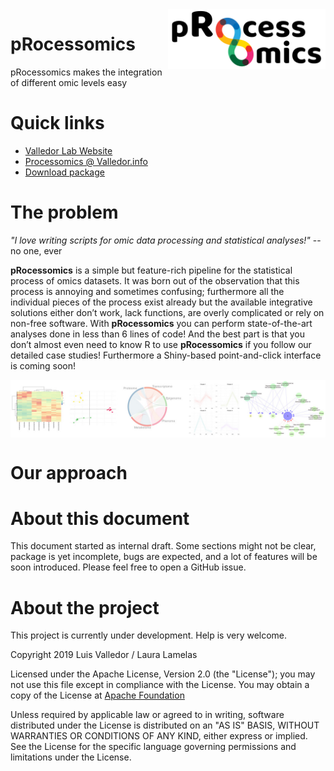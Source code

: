 <img alt="Processomics logo - Omics integration made easy" align="right" src="img/processomics_logo-final.png" width=50%>

# pRocessomics
pRocessomics makes the integration of different omic levels easy

# Quick links
* [Valledor Lab Website](http://www.valledor.info/)
* [Processomics @ Valledor.info](http://processomics.valledor.info/)
* [Download package](bin/pRocessomics_alpha.gz)

# The problem
*"I love writing scripts for omic data processing and statistical analyses!"* -- no one, ever

**pRocessomics** is a simple but feature-rich pipeline for the statistical process of omics datasets. It was born out of the observation that this process is annoying and sometimes confusing; furthermore all the individual pieces of the process exist already but the available integrative solutions either don’t work, lack functions, are overly complicated or rely on non-free software. With **pRocessomics** you can perform state-of-the-art analyses done in less than 6 lines of code! And the best part is that you don’t almost even need to know R to use **pRocessomics** if you follow our detailed case studies! Furthermore a Shiny-based point-and-click interface is coming soon!

<img alt="Processomics plots" align="center" src="img/plots_processomics.jpg">

# Our approach


# About this document
This document started as internal draft. Some sections might not be clear, package is yet incomplete, bugs are expected, and a lot of features will be soon introduced. Please feel free  to open a GitHub issue.

# About the project
This project is currently under development. Help is very welcome.

Copyright 2019 Luis Valledor / Laura Lamelas

Licensed under the Apache License, Version 2.0 (the "License");
you may not use this file except in compliance with the License.
You may obtain a copy of the License at [Apache Foundation](http://www.apache.org/licenses/LICENSE-2.0)

Unless required by applicable law or agreed to in writing, software
distributed under the License is distributed on an "AS IS" BASIS,
WITHOUT WARRANTIES OR CONDITIONS OF ANY KIND, either express or implied.
See the License for the specific language governing permissions and
limitations under the License.
